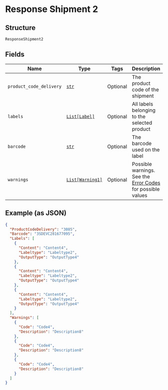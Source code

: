 
# Response Shipment 2

## Structure

`ResponseShipment2`

## Fields

| Name | Type | Tags | Description |
|  --- | --- | --- | --- |
| `product_code_delivery` | [`str`](../../doc/models/string-enum.md) | Optional | The product code of the shipment |
| `labels` | [`List[Label]`](../../doc/models/label.md) | Optional | All labels belonging to the selected product |
| `barcode` | [`str`](../../doc/models/string-enum.md) | Optional | The barcode used on the label |
| `warnings` | [`List[Warning1]`](../../doc/models/warning-1.md) | Optional | Possible warnings. See the [Error Codes](#tag/Error-codes) for possible values |

## Example (as JSON)

```json
{
  "ProductCodeDelivery": "3085",
  "Barcode": "3SDEVC281677095",
  "Labels": [
    {
      "Content": "Content4",
      "Labeltype": "Labeltype2",
      "OutputType": "OutputType4"
    },
    {
      "Content": "Content4",
      "Labeltype": "Labeltype2",
      "OutputType": "OutputType4"
    },
    {
      "Content": "Content4",
      "Labeltype": "Labeltype2",
      "OutputType": "OutputType4"
    }
  ],
  "Warnings": [
    {
      "Code": "Code4",
      "Description": "Description8"
    },
    {
      "Code": "Code4",
      "Description": "Description8"
    },
    {
      "Code": "Code4",
      "Description": "Description8"
    }
  ]
}
```

